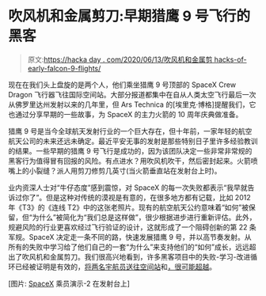 # 吹风机和金属剪刀:早期猎鹰 9 号飞行的黑客

> 原文:[https://hacka day . com/2020/06/13/吹风机和金属剪 hacks-of-early-falcon-9-flights/](https://hackaday.com/2020/06/13/blow-dryers-and-metal-shears-hacks-of-early-falcon-9-flights/)

现在在我们头上盘旋的是两个人，他们乘坐猎鹰 9 号顶部的 SpaceX Crew Dragon 飞行器飞往国际空间站。大部分报道都集中在自从人类太空飞行最后一次从佛罗里达州发射以来的几年里，但 Ars Technica 的[埃里克·博格]提醒我们，它也通过分享早期的一些故事，为 SpaceX 的主力火箭的 10 周年庆典做准备。

猎鹰 9 号是当今全球航天发射行业的一个巨大存在，但十年前，一家年轻的航空航天公司的未来还远未确定。最近平安无事的发射是那些特别日子里许多经验教训的结果。一些早期的猎鹰 9 号飞行是成功的，因为该团队决定一些非常非常规的黑客行为值得冒有回报的风险。有点进水？用吹风机吹干，然后密封起来。火箭喷嘴上的小裂缝？派人用剪刀修剪几英寸(当火箭垂直站在发射台上时)。

业内资深人士对“牛仔态度”感到震惊，对 SpaceX 的每一次失败都表示“我早就告诉过你了”。但是这种对传统的漠视是有意的，在很多地方都有记载，比如 2012 年《T3》的《连线 T2》中的这张老照片。现有的航空航天公约意味着“如何”被保留，但“为什么”被简化为“我们总是这样做”，很少根据进步进行重新评估。此外，规避风险的行业更喜欢经过飞行验证的设计，这就形成了一个阻碍创新的第 22 条军规。SpaceX 决定走一条不同的路，快速发展猎鹰 9 号，并以高节奏发射。从所有的失败中学习给了他们自己的一套“为什么”来支持他们的“如何”成长，远远超出了吹风机和金属剪刀。我们很高兴地看到，许多黑客项目中的失败-学习-改进循环已经被证明是有效的，[将两名宇航员送往空间站](https://hackaday.com/2020/06/01/nasas-long-delayed-return-to-human-spaceflight/)和[，很可能超越](https://hackaday.com/2020/04/15/spacex-offers-nasa-a-custom-moon-freighter/)。

[图片: [SpaceX](https://www.flickr.com/photos/spacex/49941719687/) 乘员演示-2 在发射台上]